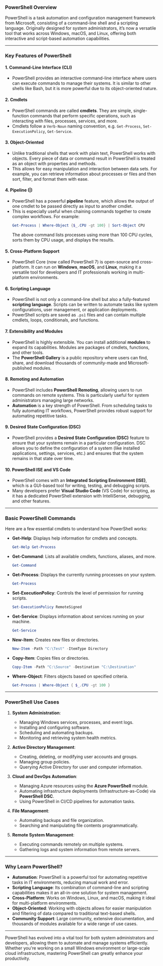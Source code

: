 ### PowerShell Overview

PowerShell is a task automation and configuration management framework from Microsoft, consisting of a command-line shell and a scripting language. Originally designed for system administrators, it’s now a versatile tool that works across Windows, macOS, and Linux, offering both interactive and script-based automation capabilities.

---

### **Key Features of PowerShell**

#### 1. **Command-Line Interface (CLI)**
   - PowerShell provides an interactive command-line interface where users can execute commands to manage their systems. It is similar to other shells like Bash, but it is more powerful due to its object-oriented nature.

#### 2. **Cmdlets**
   - PowerShell commands are called **cmdlets**. They are simple, single-function commands that perform specific operations, such as interacting with files, processes, services, and more.
   - Cmdlets follow a `Verb-Noun` naming convention, e.g. `Get-Process`, `Set-ExecutionPolicy`, `Get-Service`.

#### 3. **Object-Oriented**
   - Unlike traditional shells that work with plain text, PowerShell works with objects. Every piece of data or command result in PowerShell is treated as an object with properties and methods.
   - This allows for easy manipulation and interaction between data sets. For example, you can retrieve information about processes or files and then sort, filter, and format them with ease.

#### 4. **Pipeline (|)**
   - PowerShell has a powerful **pipeline** feature, which allows the output of one cmdlet to be passed directly as input to another cmdlet.
   - This is especially useful when chaining commands together to create complex workflows. For example:
     ```powershell
     Get-Process | Where-Object {$_.CPU -gt 100} | Sort-Object CPU
     ```
     The above command lists processes using more than 100 CPU cycles, sorts them by CPU usage, and displays the results.

#### 5. **Cross-Platform Support**
   - PowerShell Core (now called PowerShell 7) is open-source and cross-platform. It can run on **Windows**, **macOS**, and **Linux**, making it a versatile tool for developers and IT professionals working in multi-platform environments.

#### 6. **Scripting Language**
   - PowerShell is not only a command-line shell but also a fully-featured **scripting language**. Scripts can be written to automate tasks like system configurations, user management, or application deployments.
   - PowerShell scripts are saved as `.ps1` files and can contain multiple cmdlets, loops, conditionals, and functions.

#### 7. **Extensibility and Modules**
   - PowerShell is highly extensible. You can install additional **modules** to expand its capabilities. Modules are packages of cmdlets, functions, and other tools.
   - The **PowerShell Gallery** is a public repository where users can find, share, and download thousands of community-made and Microsoft-published modules.

#### 8. **Remoting and Automation**
   - PowerShell includes **PowerShell Remoting**, allowing users to run commands on remote systems. This is particularly useful for system administrators managing large networks.
   - **Automation** is a key strength of PowerShell. From scheduling tasks to fully automating IT workflows, PowerShell provides robust support for automating repetitive tasks.

#### 9. **Desired State Configuration (DSC)**
   - PowerShell provides a **Desired State Configuration (DSC)** feature to ensure that your systems remain in a particular configuration. DSC allows you to define the configuration of a system (like installed applications, settings, services, etc.) and ensures that the system remains in that state over time.

#### 10. **PowerShell ISE and VS Code**
   - PowerShell comes with an **Integrated Scripting Environment (ISE)**, which is a GUI-based tool for writing, testing, and debugging scripts.
   - Many developers prefer **Visual Studio Code** (VS Code) for scripting, as it has a dedicated PowerShell extension with IntelliSense, debugging, and other features.

---

### **Basic PowerShell Commands**

Here are a few essential cmdlets to understand how PowerShell works:

- **Get-Help**: Displays help information for cmdlets and concepts.
  ```powershell
  Get-Help Get-Process
  ```

- **Get-Command**: Lists all available cmdlets, functions, aliases, and more.
  ```powershell
  Get-Command
  ```

- **Get-Process**: Displays the currently running processes on your system.
  ```powershell
  Get-Process
  ```

- **Set-ExecutionPolicy**: Controls the level of permission for running scripts.
  ```powershell
  Set-ExecutionPolicy RemoteSigned
  ```

- **Get-Service**: Displays information about services running on your machine.
  ```powershell
  Get-Service
  ```

- **New-Item**: Creates new files or directories.
  ```powershell
  New-Item -Path "C:\Test" -ItemType Directory
  ```

- **Copy-Item**: Copies files or directories.
  ```powershell
  Copy-Item -Path "C:\Source" -Destination "C:\Destination"
  ```

- **Where-Object**: Filters objects based on specified criteria.
  ```powershell
  Get-Process | Where-Object { $_.CPU -gt 100 }
  ```

---

### **PowerShell Use Cases**

1. **System Administration**: 
   - Managing Windows services, processes, and event logs.
   - Installing and configuring software.
   - Scheduling and automating backups.
   - Monitoring and retrieving system health metrics.

2. **Active Directory Management**:
   - Creating, deleting, or modifying user accounts and groups.
   - Managing group policies.
   - Querying Active Directory for user and computer information.

3. **Cloud and DevOps Automation**:
   - Managing Azure resources using the **Azure PowerShell** module.
   - Automating infrastructure deployments (Infrastructure-as-Code) via **PowerShell DSC**.
   - Using PowerShell in CI/CD pipelines for automation tasks.

4. **File Management**:
   - Automating backups and file organization.
   - Searching and manipulating file contents programmatically.
   
5. **Remote System Management**:
   - Executing commands remotely on multiple systems.
   - Gathering logs and system information from remote servers.

---

### **Why Learn PowerShell?**

- **Automation**: PowerShell is a powerful tool for automating repetitive tasks in IT environments, reducing manual work and error.
- **Scripting Language**: Its combination of command-line and scripting capabilities makes it an all-in-one solution for system management.
- **Cross-Platform**: Works on Windows, Linux, and macOS, making it ideal for multi-platform environments.
- **Object-Oriented**: Working with objects allows for easier manipulation and filtering of data compared to traditional text-based shells.
- **Community Support**: Large community, extensive documentation, and thousands of modules available for a wide range of use cases.

---

PowerShell has evolved into a vital tool for both system administrators and developers, allowing them to automate and manage systems efficiently. Whether you're working on a small Windows environment or large-scale cloud infrastructure, mastering PowerShell can greatly enhance your productivity.

